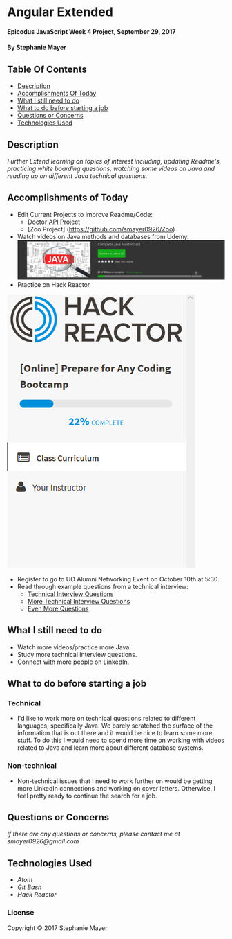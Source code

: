 # Angular Extended

#### Epicodus JavaScript Week 4 Project, September 29, 2017

#### By Stephanie Mayer

## Table Of Contents
* [Description](#description)
* [Accomplishments Of Today](#accomplishments-of-today)
* [What I still need to do](#what-i-still-need-to-do)
* [What to do before starting a job](#what-to-do-before-starting-a-job)
* [Questions or Concerns](#questions-or-concerns)
* [Technologies Used](#technologies-used)


## Description
_Further Extend learning on topics of interest including, updating Readme's, practicing white boarding questions, watching some videos on Java and reading up on different Java technical questions._


## Accomplishments of Today
* Edit Current Projects to improve Readme/Code:
  * [Doctor API Project](https://github.com/smayer0926/doctorLookup)
  * [Zoo Project] (https://github.com/smayer0926/Zoo)
* Watch videos on Java methods and databases from Udemy.
![Java Progress](images/Capture.PNG)
* Practice on Hack Reactor

![HackReactor Progress](images/capture2.PNG)
* Register to go to UO Alumni Networking Event on October 10th at 5:30.
* Read through example questions from a technical interview:
  * [Technical Interview Questions](http://www.java2novice.com/java-interview-questions/)
  * [More Technical Interview Questions](https://www.javatpoint.com/corejava-interview-questions)
  * [Even More Questions](http://www.buggybread.com/2015/06/java-interview-questions-and-answers.html)

## What I still need to do
* Watch more videos/practice more Java.
* Study more technical interview questions.
* Connect with more people on LinkedIn.

## What to do before starting a job
### Technical
* I'd like to work more on technical questions related to different languages, specifically Java. We barely scratched the surface of the information that is out there and it would be nice to learn some more stuff. To do this I would need to spend more time on working with videos related to Java and learn more about different database systems.

### Non-technical
* Non-technical issues that I need to work further on would be getting more LinkedIn connections and working on cover letters. Otherwise, I feel pretty ready to continue the search for a job.


## Questions or Concerns
_If there are any questions or concerns, please contact me at smayer0926@gmail.com_


## Technologies Used
* _Atom_
* _Git Bash_
* _Hack Reactor_




### License

Copyright &copy; 2017 Stephanie Mayer
